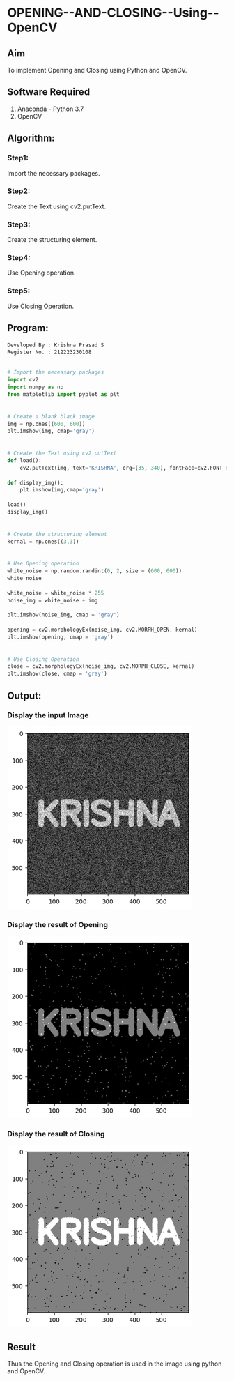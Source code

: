 # OPENING--AND-CLOSING--Using--OpenCV
## Aim
To implement Opening and Closing using Python and OpenCV.

## Software Required
1. Anaconda - Python 3.7
2. OpenCV
## Algorithm:
### Step1:
Import the necessary packages.


### Step2:
Create the Text using cv2.putText.


### Step3:
Create the structuring element.

### Step4:
Use Opening operation.

### Step5:
Use Closing Operation.

 
## Program:
```
Developed By : Krishna Prasad S
Register No. : 212223230108
```

``` Python

# Import the necessary packages
import cv2
import numpy as np
from matplotlib import pyplot as plt


# Create a blank black image
img = np.ones((600, 600))
plt.imshow(img, cmap='gray')


# Create the Text using cv2.putText
def load():
    cv2.putText(img, text='KRISHNA', org=(35, 340), fontFace=cv2.FONT_HERSHEY_SIMPLEX, fontScale=4, color=(255, 255, 255), thickness=20)

def display_img():
    plt.imshow(img,cmap='gray')

load()
display_img()


# Create the structuring element
kernal = np.ones((3,3))


# Use Opening operation
white_noise = np.random.randint(0, 2, size = (600, 600))
white_noise

white_noise = white_noise * 255
noise_img = white_noise + img

plt.imshow(noise_img, cmap = 'gray')

opening = cv2.morphologyEx(noise_img, cv2.MORPH_OPEN, kernal)
plt.imshow(opening, cmap = 'gray')


# Use Closing Operation
close = cv2.morphologyEx(noise_img, cv2.MORPH_CLOSE, kernal)
plt.imshow(close, cmap = 'gray')

```
## Output:

### Display the input Image
![alt text](input.png)

### Display the result of Opening
![alt text](open.png)

### Display the result of Closing
![alt text](close.png)

## Result
Thus the Opening and Closing operation is used in the image using python and OpenCV.